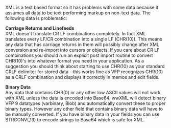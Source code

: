 ﻿XML is a text based format so it has problems with some data because it assumes all data to be text performing markup on non-text data. The following data is problematic:**Carriage Returns and Linefeeds**  XML doesn't translate CR LF combinations completely. In fact XML translates every LF/CR combination into a single LF (CHR(10)). This means any data that has carriage returns in them will possibly change after XML conversion and re-import into cursors or objects. If you care about CR LF combinations you should run an explicit post import routine to convert CHR(10)'s into whatever format you need in your application. As a suggestion you should think about starting to use CHR(10) as your standard CRLF delimiter for stored data - this works fine as VFP recognizes CHR(10) as a CRLF combination and displays it correctly in memos and edit fields.**Binary Data**  Any data that contains CHR(0) or any other low ASCII values will not work with XML unless the data is encoded into Base64. wwXML will detect binary VFP 9 datatypes (varbinary, Blob) and automatically convert these to proper binary types. However any other field that contains binary data will have to be manually  converted. If you have binary data in your fields you can use STRCONV(,13) to encode strings to Base64 which is safe for XML.
